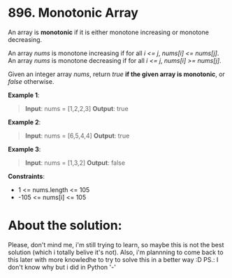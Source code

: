 # 896. Monotonic Array

An array is __monotonic__ if it is either monotone increasing or monotone decreasing.

An array _nums_ is monotone increasing if for all _i_ _<=_ _j_, _nums[i]_ _<=_ _nums[j]_. An array _nums_ is monotone decreasing if for all _i_ _<=_ _j_, _nums[i]_ _>=_ _nums[j]_.

Given an integer array _nums_, return _true_ __if the given array is monotonic__, or _false_ otherwise.

 

__Example 1__:
> __Input__: nums = [1,2,2,3]
> __Output__: true

__Example 2__:
> __Input__: nums = [6,5,4,4]
> __Output__: true

__Example 3__:
> __Input__: nums = [1,3,2]
> __Output__: false

 

__Constraints__:
- 1 <= nums.length <= 105
- -105 <= nums[i] <= 105

# About the solution: 
Please, don't mind me, i'm still trying to learn, so maybe this is not the best solution (which i totally belive it's not). Also, i'm plannning to come back to this later with more knowledhe to try to solve this in a better way :D
PS.: I don't know why but i did in Python '-'